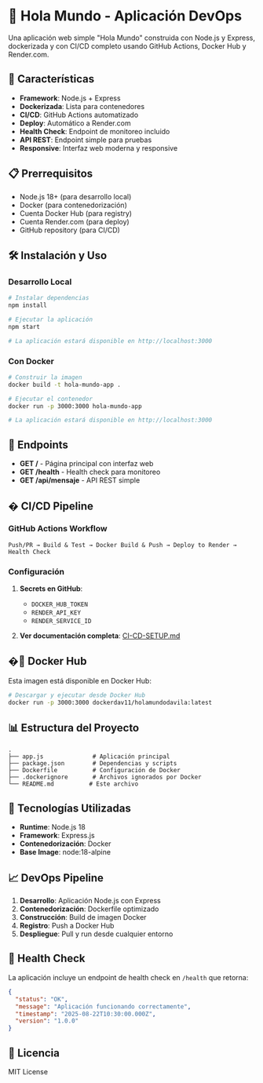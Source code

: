 # 🌟 Hola Mundo - Aplicación DevOps

Una aplicación web simple "Hola Mundo" construida con Node.js y Express, dockerizada y con CI/CD completo usando GitHub Actions, Docker Hub y Render.com.

## 🚀 Características

- **Framework**: Node.js + Express
- **Dockerizada**: Lista para contenedores
- **CI/CD**: GitHub Actions automatizado
- **Deploy**: Automático a Render.com
- **Health Check**: Endpoint de monitoreo incluido
- **API REST**: Endpoint simple para pruebas
- **Responsive**: Interfaz web moderna y responsive

## 📋 Prerrequisitos

- Node.js 18+ (para desarrollo local)
- Docker (para contenedorización)
- Cuenta Docker Hub (para registry)
- Cuenta Render.com (para deploy)
- GitHub repository (para CI/CD)

## 🛠️ Instalación y Uso

### Desarrollo Local

```bash
# Instalar dependencias
npm install

# Ejecutar la aplicación
npm start

# La aplicación estará disponible en http://localhost:3000
```

### Con Docker

```bash
# Construir la imagen
docker build -t hola-mundo-app .

# Ejecutar el contenedor
docker run -p 3000:3000 hola-mundo-app

# La aplicación estará disponible en http://localhost:3000
```

## 🔗 Endpoints

- **GET /** - Página principal con interfaz web
- **GET /health** - Health check para monitoreo
- **GET /api/mensaje** - API REST simple

## � CI/CD Pipeline

### GitHub Actions Workflow
```
Push/PR → Build & Test → Docker Build & Push → Deploy to Render → Health Check
```

### Configuración
1. **Secrets en GitHub**:
   - `DOCKER_HUB_TOKEN`
   - `RENDER_API_KEY`
   - `RENDER_SERVICE_ID`

2. **Ver documentación completa**: [CI-CD-SETUP.md](CI-CD-SETUP.md)

## �🐳 Docker Hub

Esta imagen está disponible en Docker Hub:

```bash
# Descargar y ejecutar desde Docker Hub
docker run -p 3000:3000 dockerdav11/holamundodavila:latest
```

## 📊 Estructura del Proyecto

```
.
├── app.js              # Aplicación principal
├── package.json        # Dependencias y scripts
├── Dockerfile          # Configuración de Docker
├── .dockerignore       # Archivos ignorados por Docker
└── README.md          # Este archivo
```

## 🔧 Tecnologías Utilizadas

- **Runtime**: Node.js 18
- **Framework**: Express.js
- **Contenedorización**: Docker
- **Base Image**: node:18-alpine

## 📈 DevOps Pipeline

1. **Desarrollo**: Aplicación Node.js con Express
2. **Contenedorización**: Dockerfile optimizado
3. **Construcción**: Build de imagen Docker
4. **Registro**: Push a Docker Hub
5. **Despliegue**: Pull y run desde cualquier entorno

## 🏥 Health Check

La aplicación incluye un endpoint de health check en `/health` que retorna:

```json
{
  "status": "OK",
  "message": "Aplicación funcionando correctamente",
  "timestamp": "2025-08-22T10:30:00.000Z",
  "version": "1.0.0"
}
```

## 📝 Licencia

MIT License
